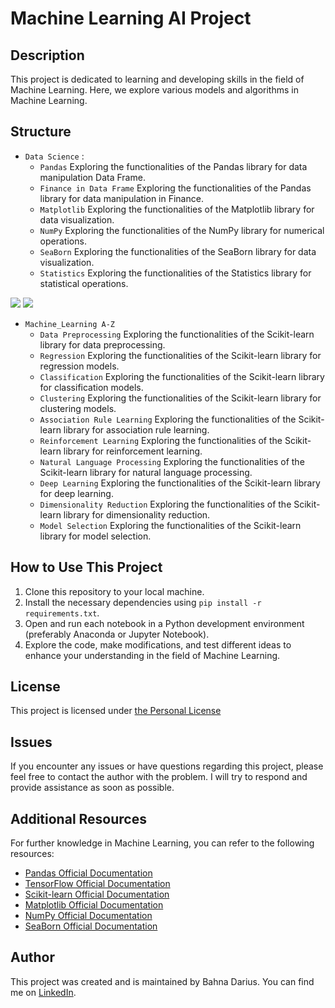 # Machine Learning AI Project

## Description
This project is dedicated to learning and developing skills in the field of Machine Learning. Here, we explore various models and algorithms in Machine Learning.

## Structure

- `Data Science` :
  - `Pandas` Exploring the functionalities of the Pandas library for data manipulation Data Frame.
  - `Finance in Data Frame` Exploring the functionalities of the Pandas library for data manipulation in Finance. 
  - `Matplotlib` Exploring the functionalities of the Matplotlib library for data visualization.
  - `NumPy` Exploring the functionalities of the NumPy library for numerical operations.
  - `SeaBorn` Exploring the functionalities of the SeaBorn library for data visualization.
  - `Statistics` Exploring the functionalities of the Statistics library for statistical operations.

<img src="https://imgur.com/6GrbQaq.png">
<img src="https://imgur.com/22pxJu1.png">

- `Machine_Learning A-Z`
  - `Data Preprocessing` Exploring the functionalities of the Scikit-learn library for data preprocessing.
  - `Regression` Exploring the functionalities of the Scikit-learn library for regression models.
  - `Classification` Exploring the functionalities of the Scikit-learn library for classification models.
  - `Clustering` Exploring the functionalities of the Scikit-learn library for clustering models.
  - `Association Rule Learning` Exploring the functionalities of the Scikit-learn library for association rule learning.
  - `Reinforcement Learning` Exploring the functionalities of the Scikit-learn library for reinforcement learning.
  - `Natural Language Processing` Exploring the functionalities of the Scikit-learn library for natural language processing.
  - `Deep Learning` Exploring the functionalities of the Scikit-learn library for deep learning.
  - `Dimensionality Reduction` Exploring the functionalities of the Scikit-learn library for dimensionality reduction.
  - `Model Selection` Exploring the functionalities of the Scikit-learn library for model selection.


## How to Use This Project

1. Clone this repository to your local machine.
2. Install the necessary dependencies using `pip install -r requirements.txt`.
3. Open and run each notebook in a Python development environment (preferably Anaconda or Jupyter Notebook).
4. Explore the code, make modifications, and test different ideas to enhance your understanding in the field of Machine Learning.

## License

This project is licensed under <a href="https://github.com/Bahna-Darius/AI-Machine/blob/main/LICENSE.md" target="_blank"> the Personal License
</a>

## Issues

If you encounter any issues or have questions regarding this project, please feel free to contact the author with the problem. I will try to respond and provide assistance as soon as possible.
## Additional Resources

For further knowledge in Machine Learning, you can refer to the following resources:
- [Pandas Official Documentation](https://pandas.pydata.org/docs/)
- [TensorFlow Official Documentation](https://www.tensorflow.org/guide)
- [Scikit-learn Official Documentation](https://scikit-learn.org/stable/user_guide.html)
- [Matplotlib Official Documentation](https://matplotlib.org/stable/contents.html)
- [NumPy Official Documentation](https://numpy.org/doc/stable/)
- [SeaBorn Official Documentation](https://seaborn.pydata.org/tutorial.html)

## Author

This project was created and is maintained by Bahna Darius. You can find me on [LinkedIn](https://www.linkedin.com/in/darius-bahn%C4%83-2224b7264/).

